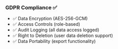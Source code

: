 ### GDPR Compliance ✅

- ✅ Data Encryption (AES-256-GCM)
- ✅ Access Controls (role-based)
- ✅ Audit Logging (all data access logged)
- ✅ Right to Deletion (user data deletion support)
- ✅ Data Portability (export functionality)
